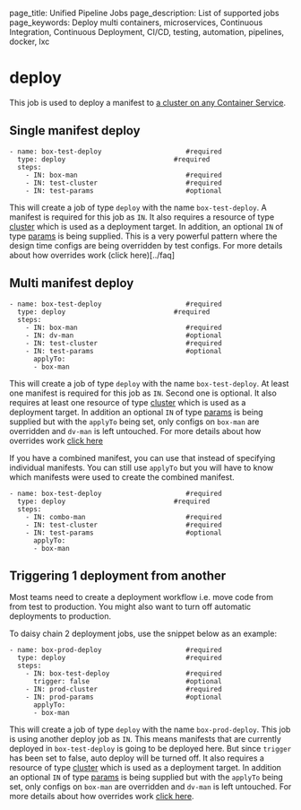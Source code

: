 page_title: Unified Pipeline Jobs
page_description: List of supported jobs
page_keywords: Deploy multi containers, microservices, Continuous Integration, Continuous Deployment, CI/CD, testing, automation, pipelines, docker, lxc

# deploy
This job is used to deploy a manifest to [a cluster on any Container Service](../resources/cluster/). 

## Single manifest deploy

```
- name: box-test-deploy                     #required
  type: deploy                           #required
  steps:
    - IN: box-man                           #required
    - IN: test-cluster                      #required
    - IN: test-params                       #optional   
```
This will create a job of type `deploy` with the name `box-test-deploy`. A 
manifest is required for this job as `IN`. It also requires a resource of type 
[cluster](../resources/cluster/) which is used as a deployment target. In 
addition, an optional `IN` of type [params](../resources/params/) is being supplied.
This is a very powerful pattern where the design time configs are being overridden
by test configs. For more details about how overrides work (click here)[../faq]

## Multi manifest deploy

```
- name: box-test-deploy                     #required
  type: deploy                           #required
  steps:
    - IN: box-man                           #required
    - IN: dv-man                            #optional
    - IN: test-cluster                      #required
    - IN: test-params                       #optional
      applyTo:
      - box-man
```
This will create a job of type `deploy` with the name `box-test-deploy`. At least one 
manifest is required for this job as `IN`. Second one is optional. It also requires 
at least one resource of type [cluster](../resources/cluster/) which is used as a 
deployment target. In addition an optional `IN` of type [params](../resources/params/) 
is being supplied but with the `applyTo` being set, only configs on `box-man` are 
overridden and `dv-man` is left untouched. For more details about how overrides 
work [click here](../faq)

If you have a combined manifest, you can use that instead of specifying individual manifests.  You can still use `applyTo` but you will have to know which manifests were
used to create the combined manifest.

```
- name: box-test-deploy                     #required
  type: deploy                           #required
  steps:
    - IN: combo-man                         #required
    - IN: test-cluster                      #required
    - IN: test-params                       #optional
      applyTo:
      - box-man
```

## Triggering 1 deployment from another
Most teams need to create a deployment workflow i.e. move code from from test to production.
You might also want to turn off automatic deployments to production. 

To daisy chain 2 deployment jobs, use the snippet below as an example: 

```
- name: box-prod-deploy                     #required
  type: deploy                              #required
  steps:
    - IN: box-test-deploy                   #required
      trigger: false                        #optional
    - IN: prod-cluster                      #required
    - IN: prod-params                       #optional
      applyTo:
      - box-man
```
This will create a job of type `deploy` with the name `box-prod-deploy`. This 
job is using another deploy job as `IN`. This means manifests that are currently 
deployed in `box-test-deploy` is going to be deployed here. But since `trigger` 
has been set to false, auto deploy will be turned off. It also requires 
a resource of type [cluster](../resources/cluster/) which is used as a 
deployment target. In addition an optional `IN` of type [params](../resources/params/) 
is being supplied but with the `applyTo` being set, only configs on `box-man` are 
overridden and `dv-man` is left untouched. For more details about how overrides 
work [click here](../faq).

